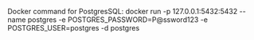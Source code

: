 Docker command for PostgresSQL:
docker run -p 127.0.0.1:5432:5432 --name postgres -e POSTGRES_PASSWORD=P@ssword123 -e POSTGRES_USER=postgres -d postgres
